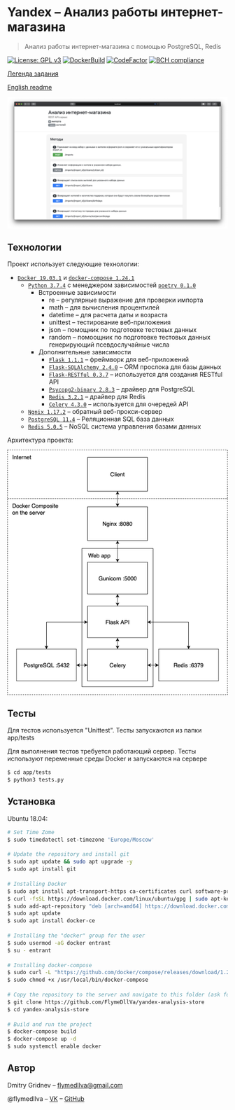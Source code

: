 # Yandex – Анализ работы интернет-магазина
> Анализ работы интернет-магазина с помощью PostgreSQL, Redis

[![License: GPL v3](https://img.shields.io/badge/License-GPL%20v3-blue.svg)](https://www.gnu.org/licenses/gpl-3.0)
[![DockerBuild](https://img.shields.io/docker/cloud/build/flymedllva/yandex-analysis-store)](https://cloud.docker.com/repository/docker/flymedllva/yandex-analysis-store/general)
[![CodeFactor](https://www.codefactor.io/repository/github/flymedllva/yandex-analysis-store/badge)](https://www.codefactor.io/repository/github/flymedllva/yandex-analysis-store)
[![BCH compliance](https://bettercodehub.com/edge/badge/FlymeDllVa/yandex-analysis-store?branch=master&token=cc4f0aae99176645b88c251b5a93cf41ec2b8a36)](https://bettercodehub.com/)

[Легенда задания](https://github.com/FlymeDllVa/yandex-analysis-store/blob/master/app/static/TASK.pdf)

[English readme](https://github.com/FlymeDllVa/yandex-analysis-store)

<img src="https://raw.githubusercontent.com/FlymeDllVa/yandex-analysis-store/master/app/static/images/preview.png?token=AH5ZRU72R47B5VOFSCUQRCS5KWHTC" align="center" />

## Технологии
Проект использует следующие технологии:
* [``Docker 19.03.1``](https://github.com/docker) и [``docker-compose 1.24.1``](https://github.com/docker/compose)
    * [``Python 3.7.4``](https://github.com/python) с менеджером зависимостей [``poetry 0.1.0``](https://github.com/sdispater/poetry)
        * Встроенные зависимости
            * re – регулярные выражение для проверки импорта
            * math – для вычисления процентилей
            * datetime – для расчета даты и возраста
            * unittest – тестирование веб-приложения
            * json – помощник по подготовке тестовых данных
            * random – помоощник по подготовке тестовых данных генерирующий псевдослучайные числа
        * Дополнительные зависимости
            * [``Flask 1.1.1``](https://github.com/pallets/flask) – фреймворк для веб-приложений 
            * [``Flask-SQLAlchemy 2.4.0``](https://github.com/pallets/flask-sqlalchemy) – ORM прослока для базы данных
            * [``Flask-RESTful 0.3.7``](https://github.com/flask-restful/flask-restful) – используется для создания RESTful API
            * [``Psycopg2-binary 2.8.3``](https://github.com/psycopg/psycopg2) – драйвер для PostgreSQL
            * [``Redis 3.2.1``](https://github.com/andymccurdy/redis-py) – драйвер для Redis
            * [``Сelery 4.3.0``](https://github.com/celery/celery) – используется для очередей API
    * [``Ngnix 1.17.2``](https://github.com/nginx/nginx) – обратный веб-прокси-сервер
    * [``PostgreSQL 11.4``](https://github.com/postgres/postgres) – Реляционная SQL база данных 
    * [``Redis 5.0.5``](https://github.com/antirez/redis) – NoSQL система управления базами данных

Архитектура проекта:

<img src="https://raw.githubusercontent.com/FlymeDllVa/yandex-analysis-store/master/app/static/images/architecture.png?token=AH5ZRUYSJYUYTPUUNJCIMBC5KWHTY" align="center" />

## Тесты

Для тестов используется "Unittest". Тесты запускаются из папки app/tests

Для выполнения тестов требуется работающий сервер. Тесты используют переменные среды Docker и запускаются на сервере

```sh
$ cd app/tests
$ python3 tests.py
```

## Установка

Ubuntu 18.04:

```sh
# Set Time Zome
$ sudo timedatectl set-timezone 'Europe/Moscow' 

# Update the repository and install git
$ sudo apt update && sudo apt upgrade -y
$ sudo apt install git

# Installing Docker
$ sudo apt install apt-transport-https ca-certificates curl software-properties-common
$ curl -fsSL https://download.docker.com/linux/ubuntu/gpg | sudo apt-key add -
$ sudo add-apt-repository "deb [arch=amd64] https://download.docker.com/linux/ubuntu bionic stable"
$ sudo apt update
$ sudo apt install docker-ce

# Installing the "docker" group for the user
$ sudo usermod -aG docker entrant
$ su - entrant

# Installing docker-compose
$ sudo curl -L "https://github.com/docker/compose/releases/download/1.24.1/docker-compose-$(uname -s)-$(uname -m)" -o /usr/local/bin/docker-compose
$ sudo chmod +x /usr/local/bin/docker-compose

# Copy the repository to the server and navigate to this folder (ask for login and password from git)
$ git clone https://github.com/FlymeDllVa/yandex-analysis-store
$ cd yandex-analysis-store

# Build and run the project
$ docker-compose build
$ docker-compose up -d
$ sudo systemctl enable docker
```

## Автор 

Dmitry Gridnev – flymedllva@gmail.com

@flymedllva – [VK](https://vk.com/flymedllva) – [GitHub](https://github.com/FlymeDllVa)
